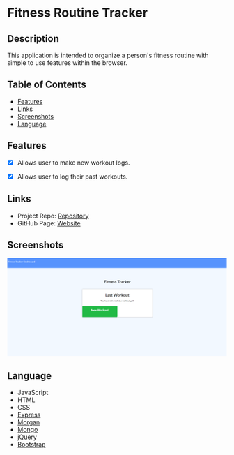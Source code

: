 # Fitness Routine Tracker

## Description

This application is intended to organize a person's fitness routine with simple to use features within the browser.

## Table of Contents

* [Features](#Features)
* [Links](#Links)
* [Screenshots](#Screenshots)
* [Language](#Language)


## Features

- [x] Allows user to make new workout logs.
- [x] Allows user to log their past workouts.


## Links

* Project Repo: [Repository](https://github.com/Darrellfr3/FItness-Tracker)
* GitHub Page: [Website](https://cryptic-cliffs-15422.herokuapp.com/)

## Screenshots

![Workout](./screenshot.png)


## Language

* JavaScript
* HTML
* CSS
* [Express](https://expressjs.com/)
* [Morgan](https://www.mongodb.com/)
* [Mongo](https://jquery.com/)
* [jQuery](https://jquery.com/)
* [Bootstrap](https://getbootstrap.com/)
